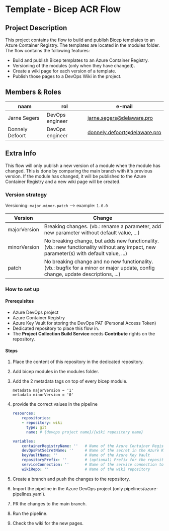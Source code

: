 # Template - Bicep ACR Flow

## Project Description

This project contains the flow to build and publish Bicep templates to an Azure Container Registry. The templates are located in the modules folder. The flow contains the following features:

- Build and publish Bicep templates to an Azure Container Registry.
- Versioning of the modules (only when they have changed).
- Create a wiki page for each version of a template.
- Publish those pages to a DevOps Wiki in the project.

## Members & Roles

| naam            | rol             | e-mail                         |
|-----------------|-----------------|--------------------------------|
| Jarne Segers    | DevOps engineer | <jarne.segers@delaware.pro>    |
| Donnely Defoort | DevOps engineer | <donnely.defoort@delaware.pro> |

## Extra Info

This flow will only publish a new version of a module when the module has changed. This is done by comparing the main branch with it's previous version. If the module has changed, it will be published to the Azure Container Registry and a new wiki page will be created.

### Version strategy

Versioning: `major.minor.patch` --> example: `1.0.0`

| Version      | Change                                                                                                                                |
|--------------|---------------------------------------------------------------------------------------------------------------------------------------|
| majorVersion | Breaking changes. (vb.: rename a parameter, add new parameter without default value, ...)                                             |
| minorVersion | No breaking change, but adds new functionality. (vb.: new functionality without any impact, new parameter(s) with default value, ...) |
| patch        | No breaking change and no new functionality. (vb.: bugfix for a minor or major update, config change, update descriptions, ...)       |

### How to set up

#### Prerequisites

- Azure DevOps project
- Azure Container Registry
- Azure Key Vault for storing the DevOps PAT (Personal Access Token)
- Dedicated repository to place this flow in.
- The **Project Collection Build Service** needs **Contribute** rights on the repository.

#### Steps

1. Place the content of this repository in the dedicated repository.
2. Add bicep modules in the modules folder.
3. Add the 2 metadata tags on top of every bicep module.

    ```bicep
    metadata majorVersion = '1'
    metadata minorVersion = '0'
    ```

4. provide the correct values in the pipeline

    ```yaml
    resources:
        repositories:
        - repository: wiki
          type: git
          name: # {devops project name}/{wiki repository name}

    variables:
        containerRegistryName: ''   # Name of the Azure Container Registry
        devOpsPatSecretName: ''     # Name of the secret in the Azure Key Vault
        keyVaultName: ''            # Name of the Azure Key Vault
        repositoryPrefix: ''        # (optional) Prefix for the repository name
        serviceConnection: ''       # Name of the service connection to Azure
        wikiRepo: ''                # Name of the wiki repository
    ```

5. Create a branch and push the changes to the repository.
6. Import the pipeline in the Azure DevOps project (only pipelines/azure-pipelines.yaml).
7. PR the changes to the main branch.
8. Run the pipeline.
9. Check the wiki for the new pages.
